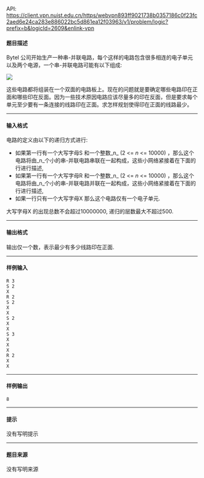 API: https://client.vpn.nuist.edu.cn/https/webvpn893ff9021738b0357186c0f23fc2aed6e24ca283e886022bc5d861ea12f03963/v1/problem/logic?prefix=b&logicId=2609&enlink-vpn

#### 题目描述

Bytel 公司开始生产一种串\-并联电路，每个这样的电路包含很多相连的电子单元以及两个电源，一个串\-并联电路可能有以下组成:

![](../file/2609_0.jpg)

这些电路都将组装在一个双面的电路板上。现在的问题就是要确定哪些电路印在正面和哪些印在反面。因为一些技术原因电路应该尽量多的印在反面，但是要求每个单元至少要有一条连接的线路印在正面。求怎样规划使得印在正面的线路最少。

---

#### 输入格式

电路的定义由以下的递归方式进行:

*   如果第一行有一个大写字母S  和一个整数_n_ (2 <= _n_ <= 10000) ，那么这个电路将由_n_个小的串\-并联电路串联在一起构成，这些小网络紧接着在下面的行进行描述,
*   如果第一行有一个大写字母R  和一个整数_n_ (2 <= _n_ <= 10000) ，那么这个电路将由_n_个小的串\-并联电路并联在一起构成，这些小网络紧接着在下面的行进行描述,
*   如果一行只有一个大写字母X  那么这个电路仅有一个电子单元.

大写字母X  的出现总数不会超过10000000, 递归的层数最大不超过500.

---

#### 输出格式

输出仅一个数，表示最少有多少线路印在正面.

---

#### 样例输入
```
R 3
S 2
X
R 2
S 2
X
X
S 2
X
X
S 3
X
X
X
R 2
X
X

```

---

#### 样例输出
```
8

```

---

#### 提示

没有写明提示

---

#### 题目来源

没有写明来源